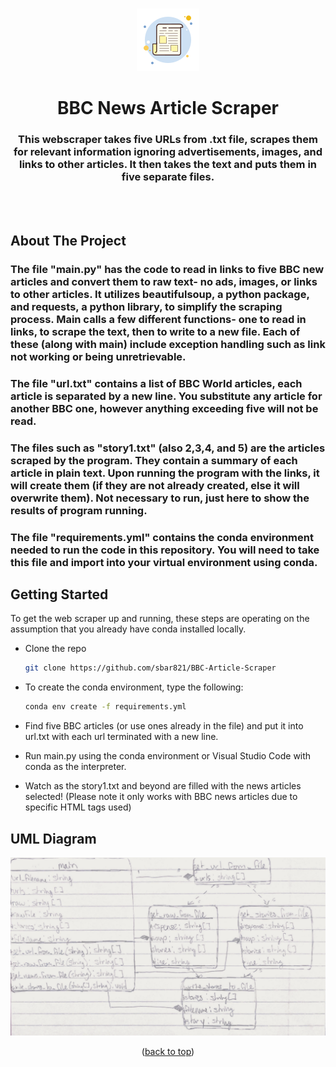 <a name="readme-top"></a>

<!-- PROJECT LOGO -->
<br/>
<div align="center">
  <a href="https://github.com/sbar821/BBC-Article-Scraper">
  <!-- news icon from Icons8 -->
    <img src="assets/icons8-news-100.png" alt="News">
  </a>

<h1 align="center">BBC News  Article Scraper</h1>

  <h3 align="center">
    This webscraper takes five URLs from .txt file, scrapes them for relevant information ignoring advertisements, images, and links to other articles. It then takes the text and puts them in five separate files.
  </h3>
  <br>
  <br>
</div>

<!-- ABOUT THE PROJECT -->
## About The Project
### The file "main.py" has the code to read in links to five BBC new articles and convert them to raw text- no ads, images, or links to other articles. It utilizes beautifulsoup, a python package, and requests, a python library, to simplify the scraping process. Main calls a few different functions- one to read in links, to scrape the text, then to write to a new file. Each of these (along with main) include exception handling such as link not working or being unretrievable. 

### The file "url.txt"  contains a list of BBC World articles, each article is separated by a new line. You substitute any article for another BBC one, however anything exceeding five will not be read.

### The files such as "story1.txt" (also 2,3,4, and 5) are the articles scraped by the program. They contain a summary of each article in plain text. Upon running the program with the links, it will create them (if they are not already created, else it will overwrite them). Not necessary to run, just here to show the results of program running.

### The file "requirements.yml" contains the conda environment needed to run the code in this repository. You will need to take this file and import into your virtual environment using conda.

<!-- GETTING STARTED -->
## Getting Started

To get the web scraper up and running, these steps are operating on the assumption that you already have conda installed locally.

* Clone the repo
   ```sh
   git clone https://github.com/sbar821/BBC-Article-Scraper
   ```

* To create the conda environment, type the following:
  ```sh
  conda env create -f requirements.yml
  ```
* Find five BBC articles (or use ones already in the file) and put it into url.txt with each url terminated with a new line.


* Run main.py using the conda environment or Visual Studio Code with conda as the interpreter.

* Watch as the story1.txt and beyond are filled with the news articles selected! (Please note it only works with BBC news articles due to specific HTML tags used)

## UML Diagram
<div align="center">
    <img src="assets/uml.png" alt="UML Diagram">
  </a>

<p align="center">(<a href="#readme-top">back to top</a>)</p>
